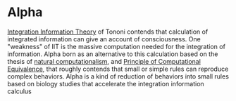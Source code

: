 # Alpha
[Integration Information Theory]([http://www.scholarpedia.org/article/Integrated_information_theory](https://academic.oup.com/nc/article/2017/1/nix017/4060547)) of Tononi contends that calculation of integrated information can give an account of consciousness. One "weakness" of IIT is the massive computation needed for the integration of information. Alpha born as an alternative to this calculation based on the thesis of [natural computationalism](http://glossarium.bitrum.unileon.es/Home/info-computationalism), and [Principle of Computational Equivalence](https://mathworld.wolfram.com/PrincipleofComputationalEquivalence.html), that roughly contends that small or simple rules can reproduce complex behaviors. Alpha is a kind of reduction of behaviors into small rules based on biology studies that accelerate the integration information calculus
